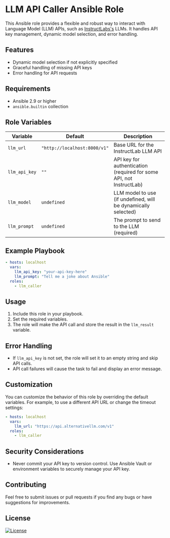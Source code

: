 # LLM API Caller Ansible Role

This Ansible role provides a flexible and robust way to interact with Language Model (LLM) APIs, such as [InstructLabs's](https://github.com/instructlab) LLMs. It handles API key management, dynamic model selection, and error handling.

## Features

- Dynamic model selection if not explicitly specified
- Graceful handling of missing API keys
- Error handling for API requests

## Requirements

- Ansible 2.9 or higher
- `ansible.builtin` collection

## Role Variables

| Variable | Default | Description |
|----------|---------|-------------|
| `llm_url` | `"http://localhost:8000/v1"` | Base URL for the InstructLab LLM API |
| `llm_api_key` | `""` | API key for authentication (required for some API, not InstructLab) |
| `llm_model` | `undefined` | LLM model to use (if undefined, will be dynamically selected) |
| `llm_prompt` | `undefined` | The prompt to send to the LLM (required) |

## Example Playbook

```yaml
- hosts: localhost
  vars:
    llm_api_key: "your-api-key-here"
    llm_prompt: "Tell me a joke about Ansible"
  roles:
    - llm_caller
```

## Usage

1. Include this role in your playbook.
2. Set the required variables.
3. The role will make the API call and store the result in the `llm_result` variable.

## Error Handling

- If `llm_api_key` is not set, the role will set it to an empty string and skip API calls.
- API call failures will cause the task to fail and display an error message.

## Customization

You can customize the behavior of this role by overriding the default variables. For example, to use a different API URL or change the timeout settings:

```yaml
- hosts: localhost
  vars:
    llm_url: "https://api.alternativellm.com/v1"
  roles:
    - llm_caller
```

## Security Considerations

- Never commit your API key to version control. Use Ansible Vault or environment variables to securely manage your API key.

## Contributing

Feel free to submit issues or pull requests if you find any bugs or have suggestions for improvements.

## License

[![License](https://img.shields.io/badge/license-GPLv3-blue.svg)](https://github.com/emorisse/ansible_llm/blob/main/LICENSE)
